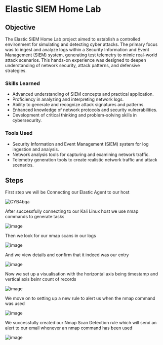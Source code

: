 # Elastic SIEM Home Lab

## Objective
The Elastic SIEM Home Lab project aimed to establish a controlled environment for simulating and detecting cyber attacks. The primary focus was to ingest and analyze logs within a Security Information and Event Management (SIEM) system, generating test telemetry to mimic real-world attack scenarios. This hands-on experience was designed to deepen understanding of network security, attack patterns, and defensive strategies.

### Skills Learned

- Advanced understanding of SIEM concepts and practical application.
- Proficiency in analyzing and interpreting network logs.
- Ability to generate and recognize attack signatures and patterns.
- Enhanced knowledge of network protocols and security vulnerabilities.
- Development of critical thinking and problem-solving skills in cybersecurity.

### Tools Used

- Security Information and Event Management (SIEM) system for log ingestion and analysis.
- Network analysis tools for capturing and examining network traffic.
- Telemetry generation tools to create realistic network traffic and attack scenarios.

## Steps
First step we will be Connecting our Elastic Agent to our host

![CYB4bqa](https://github.com/danielgee0415/ElasticSIEM/assets/20386303/dad1c0d3-521a-4045-826f-8a4b29bc8a87)

After successfully connecting to our Kali Linux host we use nmap commands to generate tasks

![image](https://github.com/danielgee0415/ElasticSIEM/assets/20386303/34d8af89-9bbb-4882-84d8-2ad513763e6e)

Then we look for our nmap scans in our logs

![image](https://github.com/danielgee0415/ElasticSIEM/assets/20386303/73876a17-ec7e-44a5-8276-827e1fdf8fb3)

And we view details and confirm that it indeed was our entry

![image](https://github.com/danielgee0415/ElasticSIEM/assets/20386303/2cf2d789-d39a-49df-a894-7ff0d76738eb)

Now we set up a visualisation with the horizontal axis being timestamp and vertical axis beinr count of records

![image](https://github.com/danielgee0415/ElasticSIEM/assets/20386303/053ec562-9932-4334-a799-eb5f3af8b710)

We move on to setting up a new rule to alert us when the nmap command was used

![image](https://github.com/danielgee0415/ElasticSIEM/assets/20386303/e2644f73-6c4d-497c-b9a6-389e1f0a1d0d)

We successfully created our Nmap Scan Detection rule which will send an alert to our email whenever an nmap command has been used

![image](https://github.com/danielgee0415/ElasticSIEM/assets/20386303/596cf4ef-42d8-43f7-9a85-a8ee0e1a4233)
